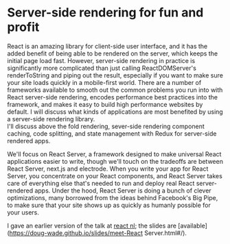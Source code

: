 # Server-side rendering for fun and profit

React is an amazing library for client-side user interface, and it has the
added benefit of being able to be rendered on the server, which keeps the
initial page load fast. However, server-side rendering in practice is
significantly more complicated than just calling ReactDOMServer's renderToString
and piping out the result, especially if you want to make sure your site loads
quickly in a mobile-first world. There are a number of frameworks available to
smooth out the common problems you run into with React server-side rendering,
encodes performance best practices into the framework, and makes it easy to
build high performance websites by default.  I will discuss what kinds of
applications are most benefited by using a server-side rendering library.  
I'll discuss above the fold rendering, sever-side rendering component caching,
code splitting, and state management with Redux for server-side rendered apps.

We'll focus on React Server, a framework designed to make universal React
applications easier to write, though we'll touch on the tradeoffs are between
React Server, next.js and electrode.  When you write your app for React Server,
you concentrate on your React components, and React Server takes care of
everything else that's needed to run and deploy real React server-rendered
apps. Under the hood, React Server is doing a bunch of clever optimizations,
many borrowed from the ideas behind Facebook's Big Pipe, to make sure
that your site shows up as quickly as humanly possible for your users.

I gave an earlier version of the talk at [react nl](http://reactnl.org/#program); the
slides are [available](https://doug-wade.github.io/slides/meet-React Server.html#/).
